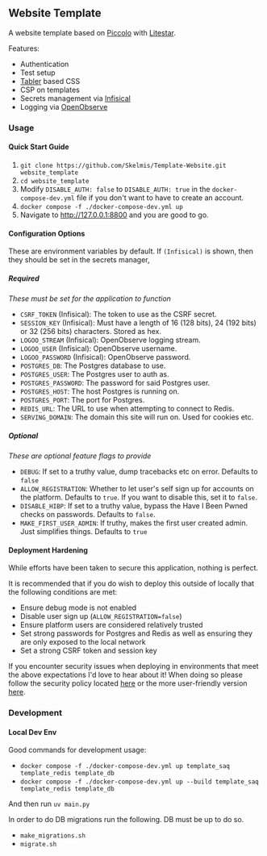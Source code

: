 Website Template
---

A website template based on [Piccolo](https://github.com/piccolo-orm/piccolo) with [Litestar](https://litestar.dev/).

Features:
- Authentication
- Test setup
- [Tabler](https://tabler.io/admin-template) based CSS
- CSP on templates
- Secrets management via [Infisical](https://infisical.com/)
- Logging via [OpenObserve](https://openobserve.ai/)

### Usage

#### Quick Start Guide

1. `git clone https://github.com/Skelmis/Template-Website.git website_template`
2. `cd website_template`
3. Modify `DISABLE_AUTH: false` to `DISABLE_AUTH: true` in the `docker-compose-dev.yml` file if you don't want to have to create an account.
4. `docker compose -f ./docker-compose-dev.yml up`
5. Navigate to http://127.0.0.1:8800 and you are good to go.

#### Configuration Options

These are environment variables by default. If `(Infisical)` is shown, then they should be set in the secrets manager,

##### Required
*These must be set for the application to function*

- `CSRF_TOKEN` (Infisical): The token to use as the CSRF secret.
- `SESSION_KEY` (Infisical): Must have a length of 16 (128 bits), 24 (192 bits) or 32 (256 bits) characters. Stored as hex.
- `LOGOO_STREAM` (Infisical): OpenObserve logging stream.
- `LOGOO_USER` (Infisical): OpenObserve username.
- `LOGOO_PASSWORD` (Infisical): OpenObserve password.
- `POSTGRES_DB`: The Postgres database to use.
- `POSTGRES_USER`: The Postgres user to auth as.
- `POSTGRES_PASSWORD`: The password for said Postgres user.
- `POSTGRES_HOST`: The host Postgres is running on.
- `POSTGRES_PORT`: The port for Postgres.
- `REDIS_URL`: The URL to use when attempting to connect to Redis.
- `SERVING_DOMAIN`: The domain this site will run on. Used for cookies etc.

##### Optional
*These are optional feature flags to provide*

- `DEBUG`: If set to a truthy value, dump tracebacks etc on error. Defaults to `false`
- `ALLOW_REGISTRATION`: Whether to let user's self sign up for accounts on the platform. Defaults to `true`. If you want to disable this, set it to `false`.
- `DISABLE_HIBP`: If set to a truthy value, bypass the Have I Been Pwned checks on passwords. Defaults to `false`.
- `MAKE_FIRST_USER_ADMIN`: If truthy, makes the first user created admin. Just simplifies things. Defaults to `true`

#### Deployment Hardening

While efforts have been taken to secure this application, nothing is perfect.

It is recommended that if you do wish to deploy this outside of locally that the following conditions are met:
- Ensure debug mode is not enabled
- Disable user sign up (`ALLOW_REGISTRATION=false`)
- Ensure platform users are considered relatively trusted
- Set strong passwords for Postgres and Redis as well as ensuring they are only exposed to the local network
- Set a strong CSRF token and session key

If you encounter security issues when deploying in environments that meet the above expectations I'd love to hear about it! When doing so please follow the security policy located [here](https://data.skelmis.co.nz/.well-known/security.txt) or the more user-friendly version [here](https://data.skelmis.co.nz/disclosure-policy).

### Development

#### Local Dev Env

Good commands for development usage:
- `docker compose -f ./docker-compose-dev.yml up template_saq template_redis template_db`
- `docker compose -f ./docker-compose-dev.yml up --build template_saq template_redis template_db`

And then run `uv main.py`

In order to do DB migrations run the following. DB must be up to do so.
- `make_migrations.sh`
- `migrate.sh`